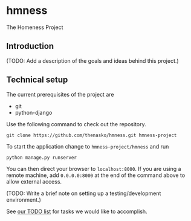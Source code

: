 hmness
======

The Homeness Project

Introduction
------------

(TODO: Add a description of the goals and ideas behind this project.)

Technical setup
---------------

The current prerequisites of the project are
* git
* python-django

Use the following command to check out the repository.

```
git clone https://github.com/thenasko/hmness.git hmness-project
```

To start the application change to `hmness-project/hmness` and run
```
python manage.py runserver
```
You can then direct your browser to `localhost:8000`. If you are using a remote machine, add `0.0.0.0:8000` at the end of the command above to allow external access.

(TODO: Write a brief note on setting up a testing/development environment.)

See [our TODO list](TODO.md) for tasks we would like to accomplish.